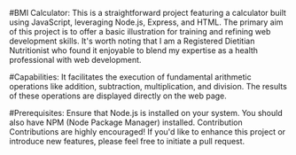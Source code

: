 #BMI Calculator:
This is a straightforward project featuring a calculator built using JavaScript, leveraging Node.js, Express, and HTML. The primary aim of this project is to offer a basic illustration for training and refining web development skills. It's worth noting that I am a Registered Dietitian Nutritionist who found it enjoyable to blend my expertise as a health professional with web development.

#Capabilities:
It facilitates the execution of fundamental arithmetic operations like addition, subtraction, multiplication, and division.
The results of these operations are displayed directly on the web page.

#Prerequisites:
Ensure that Node.js is installed on your system.
You should also have NPM (Node Package Manager) installed.
Contribution
Contributions are highly encouraged! If you'd like to enhance this project or introduce new features, please feel free to initiate a pull request.
